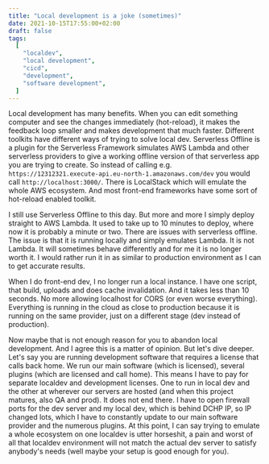 ```yaml
---
title: "Local development is a joke (sometimes)"
date: 2021-10-15T17:55:00+02:00
draft: false
tags:
  [
    "localdev",
    "local development",
    "cicd",
    "development",
    "software development",
  ]
---
```


Local development has many benefits. When you can edit something computer and see the changes immediately (hot-reload), it makes the feedback loop smaller and makes development that much faster. Different toolkits have different ways of trying to solve local dev. Serverless Offline is a plugin for the Serverless Framework simulates AWS Lambda and other serverless providers to give a working offline version of that serverless app you are trying to create. So instead of calling e.g. `https://12312321.execute-api.eu-north-1.amazonaws.com/dev` you would call `http://localhost:3000/`. There is LocalStack which will emulate the whole AWS ecosystem. And most front-end frameworks have some sort of hot-reload enabled toolkit.

I still use Serverless Offline to this day. But more and more I simply deploy straight to AWS Lambda. It used to take up to 10 minutes to deploy, where now it is probably a minute or two. There are issues with serverless offline. The issue is that it is running locally and simply emulates Lambda. It is not Lambda. It will sometimes behave differently and for me it is no longer worth it. I would rather run it in as similar to production environment as I can to get accurate results.

When I do front-end dev, I no longer run a local instance. I have one script, that build, uploads and does cache invalidation. And it takes less than 10 seconds. No more allowing localhost for CORS (or even worse everything). Everything is running in the cloud as close to production because it is running on the same provider, just on a different stage (dev instead of production).

Now maybe that is not enough reason for you to abandon local development. And I agree this is a matter of opinion. But let's dive deeper. Let's say you are running development software that requires a license that calls back home. We run our main software (which is licensed), several plugins (which are licensed and call home). This means I have to pay for separate localdev and development licenses. One to run in local dev and the other at wherever our servers are hosted (and when this project matures, also QA and prod). It does not end there. I have to open firewall ports for the dev server and my local dev, which is behind DCHP IP, so IP changed lots, which I have to constantly update to our main software provider and the numerous plugins. At this point, I can say trying to emulate a whole ecosystem on one localdev is utter horseshit, a pain and worst of all that localdev environment will not match the actual dev server to satisfy anybody's needs (well maybe your setup is good enough for you).
